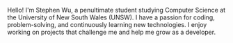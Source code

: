 Hello! I'm Stephen Wu, a penultimate student studying Computer Science at the University of New South Wales (UNSW). I have a passion for coding, problem-solving, and continuously learning new technologies. I enjoy working on projects that challenge me and help me grow as a developer.

<!--
**Stephen242/Stephen242** is a ✨ _special_ ✨ repository because its `README.md` (this file) appears on your GitHub profile.

Here are some ideas to get you started:

- 🔭 I’m currently working on ...
- 🌱 I’m currently learning ...
- 👯 I’m looking to collaborate on ...
- 🤔 I’m looking for help with ...
- 💬 Ask me about ...
- 📫 How to reach me: ...
- 😄 Pronouns: ...
- ⚡ Fun fact: ...
-->
